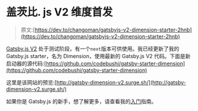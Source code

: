 # 盖茨比. js V2 维度首发

> 原文:[https://dev.to/changoman/gatsbyjs-v2-dimension-starter-2hnb](https://dev.to/changoman/gatsbyjs-v2-dimension-starter-2hnb)

[Gatsby.js V2](https://next.gatsbyjs.org/) 处于测试阶段，有一个`next`版本可供使用。我已经更新了我的 Gatsby.js starter，名为 Dimension，使用最新的 Gatsby.js V2 代码。下面是新启动器的源代码:[https://github.com/codebushi/gatsby-starter-dimension](https://github.com/codebushi/gatsby-starter-dimension)

这里是该网站的预览:[http://gatsby-dimension-v2.surge.sh/](http://gatsby-dimension-v2.surge.sh/)

如果你是 Gatsby.js 的新手，想了解更多，请查看我的[入门](https://codebushi.com/gatsby-starters/#getStarted)指南。